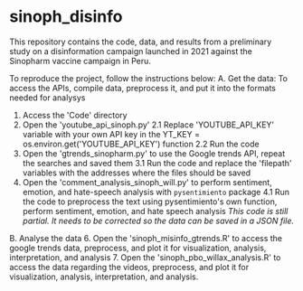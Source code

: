 # sinoph_disinfo
This repository contains the code, data, and results from a preliminary study on a disinformation campaign launched in 2021 against the Sinopharm vaccine campaign in Peru. 

To reproduce the project, follow the instructions below:
A. Get the data: To access the APIs, compile data, preprocess it, and put it into the formats needed for analysys

1. Access the 'Code' directory
2. Open the 'youtube_api_sinoph.py'
2.1 Replace 'YOUTUBE_API_KEY' variable with your own API key in the YT_KEY = os.environ.get('YOUTUBE_API_KEY') function
2.2 Run the code
3. Open the 'gtrends_sinopharm.py' to use the Google trends API, repeat the searches and saved them 
3.1 Run the code and replace the 'filepath' variables with the addresses where the files should be saved
4. Open the 'comment_analysis_sinoph_will.py' to perform sentiment, emotion, and hate-speech analysis with `pysentimiento` package
4.1 Run the code to preprocess the text using pysentimiento's own function, perform sentiment, emotion, and hate speech analysis *This code is still partial. It needs to be corrected so the data can be saved in a JSON file.*
   
B. Analyse the data
6. Open the 'sinoph_misinfo_gtrends.R' to access the google trends data, preprocess, and plot it for visualization, analysis, interpretation, and analysis
7. Open the 'sinoph_pbo_willax_analysis.R' to access the data regarding the videos, preprocess, and plot it for visualization, analysis, interpretation, and analysis.
